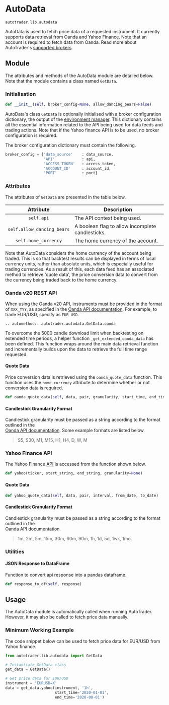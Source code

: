 # AutoData



`autotrader.lib.autodata`

AutoData is used to fetch price data of a requested instrument. It currently supports data retrieval
from Oanda and Yahoo Finance. Note that an account is required to fetch data from Oanda. Read more 
about AutoTrader's [supported brokers](brokers).

## Module
The attributes and methods of the AutoData module are detailed below. Note that the module contains a
class named `GetData`.

### Initialisation

```py
def __init__(self, broker_config=None, allow_dancing_bears=False)
```

AutoData's class `GetData` is optionally initialised with a broker configuration dictionary, the output of the 
[environment manager](environment-manager). This dictionary contains all the essential information 
related to the API being used for data feeds and trading actions. Note that if the Yahoo finance 
API is to be used, no broker configuration is required.

The broker configuration dictionary must contain the following.

```py
broker_config = {'data_source'    : data_source,
                 'API'            : api, 
                 'ACCESS_TOKEN'   : access_token, 
                 'ACCOUNT_ID'     : account_id, 
                 'PORT'           : port}
```



### Attributes
The attributes of `GetData` are presented in the table below.

| Attribute | Description |
| :-------: | ----------- |
|   `self.api` | The API context being used. |
| `self.allow_dancing_bears` | A boolean flag to allow incomplete candlesticks. |
| `self.home_currency` | The home currency of the account. |

Note that AutoData considers the home currency of the account being traded. This is so that backtest 
results can be displayed in terms of local currency units, rather than absolute units, which is 
especially useful for trading currencies. As a result of this, each data feed has an associated 
method to retrieve 'quote data', the price conversion data to convert from the currency being traded 
back to the home currency. 


### Oanda v20 REST API

When using the Oanda v20 API, instruments must be provided in the format of `XXX_YYY`, 
as specified in the [Oanda API documentation](https://developer.oanda.com/rest-live-v20/primitives-df/#InstrumentName). 
For example, to trade EUR/USD, specify as `EUR_USD`.




```{eval-rst}
.. automethod:: autotrader.autodata.GetData.oanda
```


To overcome the 5000 candle download limit when backtesting on extended time periods, a helper function `_get_extended_oanda_data` has
been defined. This function wraps around the main data retrieval function and incrementally builds upon the data to retrieve the
full time range requested.




#### Quote Data
Price conversion data is retrieved using the `oanda_quote_data` function. This function uses the `home_currency` attribute to 
determine whether or not conversion data is required.

```py
def oanda_quote_data(self, data, pair, granularity, start_time, end_time)
```


#### Candlestick Granularity Format

Candlestick granularity must be passed as a string according to the format outlined in the  
[Oanda API documentation](https://developer.oanda.com/rest-live-v20/instrument-df/). Some
example formats are listed below.

> S5, S30, M1, M15, H1, H4, D, W, M






### Yahoo Finance API
The Yahoo Finance [API](https://pypi.org/project/yfinance/) is accessed from the function shown below.

```python
def yahoo(ticker, start_string, end_string, granularity=None)
```


#### Quote Data
```py
def yahoo_quote_data(self, data, pair, interval, from_date, to_date)
```


#### Candlestick Granularity Format

Candlestick granularity must be passed as a string according to the format outlined in the  
[Oanda API documentation](https://developer.oanda.com/rest-live-v20/instrument-df/).

> 1m, 2m, 5m, 15m, 30m, 60m, 90m, 1h, 1d, 5d, 1wk, 1mo.





### Utilities

#### JSON Response to DataFrame
Function to convert api response into a pandas dataframe.

```py
def response_to_df(self, response)
```





## Usage
The AutoData module is automatically called when running AutoTrader. However, it may 
also be called to fetch price data manually.

### Minimum Working Example
The code snippet below can be used to fetch price data for EUR/USD from Yahoo finance.

```py
from autotrader.lib.autodata import GetData

# Instantiate GetData class
get_data = GetData()

# Get price data for EUR/USD
instrument = 'EURUSD=X'
data = get_data.yahoo(instrument, '1h', 
                      start_time='2020-01-01', 
                      end_time='2020-08-01')
```